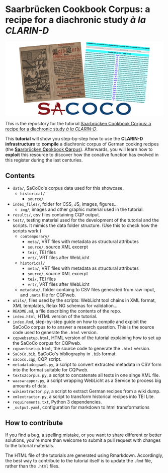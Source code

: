 # Saarbrücken Cookbook Corpus: a recipe for a diachronic study *à la CLARIN-D*


![sacoco logo](index_files/img/sacoco-logo.png "Saarbrücken Cookbook Corpus' logo")

This is the repository for the tutorial [Saarbrücken Cookbook Corpus: a recipe for a diachronic study *à la CLARIN-D*](http://chozelinek.github.io/sacoco).

This **tutorial** will show you step-by-step how to use the **CLARIN-D infrastructure** to **compile** a diachronic corpus of German cooking recipes (the [**Sa**arbrücken **Co**okbook **Co**rpus](http://hdl.handle.net/11858/00-246C-0000-001F-7C43-1)). Afterwards, you will learn how to **exploit** this resource to discover how the conative function has evolved in this register during the last centuries.

## Contents

- `data/`, SaCoCo's corpus data used for this showcase.
    - `historical/`
        - `source/`
- `index_files/`, folder for CSS, JS, images, figures...
    - `img/`, images and other graphic material used in the tutorial.
- `results/`, csv files containing CQP output.
- `test/`, testing material used for the development of the tutorial and the scripts. It mimics the data folder structure. (Use this to check how the scripts work.)
    - `contemporary/`
        - `meta/`, VRT files with metadata as structural attributes
        - `source/`, source XML excerpt
        - `tei/`, TEI files
        - `vrt/`, VRT files after WebLicht
    - `historical/`
        - `meta/`, VRT files with metadata as structural attributes
        - `source/`, source XML excerpt
        - `tei/`, TEI files
        - `vrt/`, VRT files after WebLicht
    - `metadata/`, folder containg to CSV files generated from raw input, and `.meta` file for CQPweb.
- `utils/`, files used by the scripts: WebLicht tool chains in XML format, XML templates, Relax NG schemas for validation...
- `README.md`, a file describing the contents of the repo.
- `index.html`, HTML version of the tutorial.
- `index.Rmd`, step-by-step guide on how to compile and exploit the SaCoCo corpus to to answer a research question. This is the source code used to generate the `.html` version.
- `cqpwebsetup.html`, HTML version of the tutorial explaining how to set up the SaCoCo corpus for CQPweb.
- `cqpwerbsetup.html`, the source code to generate the `.html` version.
- `SaCoCo.bib`, SaCoCo's bibliography in `.bib` format.
- `sacoco.cqp`, CQP script.
- `metadata4cqpweb.py`, a script to convert extracted metadata in CSV form into the format suitable for CQPweb.
- `texts2corpus.py`, a script to concatenate all texts in one singe XML file.
- `waaswrapper.py`, a script wrapping WebLicht as a Service to process big amounts of data.
- `wikiextractor.py`, a script to extract German recipes from a wiki dump.
- `xmlextractor.py`, a script to transform historical recipes into TEI Lite.
- `requirements.txt`, Python 3 dependencies.
- `_output.yaml`, configuration for markdown to html transformations

## How to contribute

If you find a bug, a spelling mistake, or you want to share different or better solutions, you're more than welcome to submit a pull request with changes to the tutorial materials.

The HTML file of the tutorials are generated using Rmarkdown. Accordingly, the best way to contribute to the tutorial itself is to update the `.Rmd` file, rather than the `.html` files.
